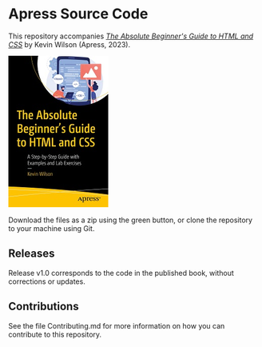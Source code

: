 # Apress Source Code

This repository accompanies [*The Absolute Beginner's Guide to HTML and CSS*](https://link.springer.com/book/10.1007/978-1-4842-9250-1) by Kevin Wilson (Apress, 2023).

[comment]: #cover
![Cover image](978-1-4842-9249-5.jpg)

Download the files as a zip using the green button, or clone the repository to your machine using Git.

## Releases

Release v1.0 corresponds to the code in the published book, without corrections or updates.

## Contributions

See the file Contributing.md for more information on how you can contribute to this repository.
